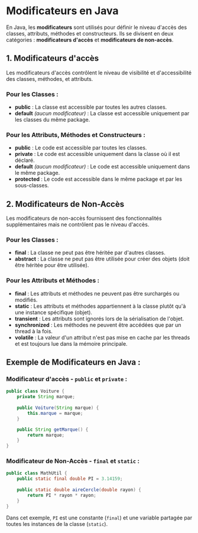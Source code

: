 # Modificateurs en Java

En Java, les **modificateurs** sont utilisés pour définir le niveau d'accès des classes, attributs, méthodes et constructeurs. Ils se divisent en deux catégories : **modificateurs d'accès** et **modificateurs de non-accès**.

## 1. Modificateurs d'accès

Les modificateurs d'accès contrôlent le niveau de visibilité et d'accessibilité des classes, méthodes, et attributs.

### Pour les Classes :

- **public** : La classe est accessible par toutes les autres classes.
- **default** *(aucun modificateur)* : La classe est accessible uniquement par les classes du même package.

### Pour les Attributs, Méthodes et Constructeurs :

- **public** : Le code est accessible par toutes les classes.
- **private** : Le code est accessible uniquement dans la classe où il est déclaré.
- **default** *(aucun modificateur)* : Le code est accessible uniquement dans le même package.
- **protected** : Le code est accessible dans le même package et par les sous-classes.

## 2. Modificateurs de Non-Accès

Les modificateurs de non-accès fournissent des fonctionnalités supplémentaires mais ne contrôlent pas le niveau d'accès.

### Pour les Classes :

- **final** : La classe ne peut pas être héritée par d'autres classes.
- **abstract** : La classe ne peut pas être utilisée pour créer des objets (doit être héritée pour être utilisée).

### Pour les Attributs et Méthodes :

- **final** : Les attributs et méthodes ne peuvent pas être surchargés ou modifiés.
- **static** : Les attributs et méthodes appartiennent à la classe plutôt qu'à une instance spécifique (objet).
- **transient** : Les attributs sont ignorés lors de la sérialisation de l'objet.
- **synchronized** : Les méthodes ne peuvent être accédées que par un thread à la fois.
- **volatile** : La valeur d'un attribut n'est pas mise en cache par les threads et est toujours lue dans la mémoire principale.

## Exemple de Modificateurs en Java :

### Modificateur d'accès - `public` et `private` :
```java
public class Voiture {
    private String marque;
    
    public Voiture(String marque) {
        this.marque = marque;
    }

    public String getMarque() {
        return marque;
    }
}
```

### Modificateur de Non-Accès - `final` et `static` :
```java
public class MathUtil {
    public static final double PI = 3.14159;
    
    public static double aireCercle(double rayon) {
        return PI * rayon * rayon;
    }
}
```

Dans cet exemple, `PI` est une constante (`final`) et une variable partagée par toutes les instances de la classe (`static`).